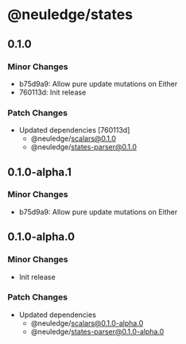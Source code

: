 # @neuledge/states

## 0.1.0

### Minor Changes

- b75d9a9: Allow pure update mutations on Either
- 760113d: Init release

### Patch Changes

- Updated dependencies [760113d]
  - @neuledge/scalars@0.1.0
  - @neuledge/states-parser@0.1.0

## 0.1.0-alpha.1

### Minor Changes

- b75d9a9: Allow pure update mutations on Either

## 0.1.0-alpha.0

### Minor Changes

- Init release

### Patch Changes

- Updated dependencies
  - @neuledge/scalars@0.1.0-alpha.0
  - @neuledge/states-parser@0.1.0-alpha.0
